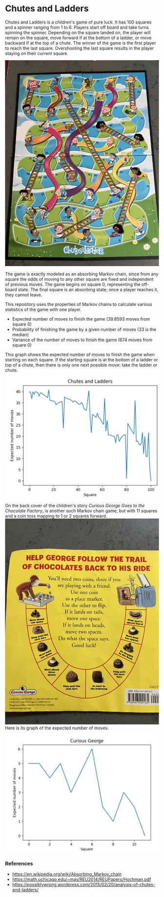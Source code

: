 
# Chutes and Ladders

Chutes and Ladders is a children's game of pure luck. It has 100 squares and a spinner ranging from 1 to 6.
Players start off board and take turns spinning the spinner.
Depending on the square landed on, the player will remain on the square, move forward if at the bottom of a ladder, or move backward if at the top of a chute.
The winner of the game is the first player to reach the last square. Overshooting the last square results in the player staying on their current square.

![chutes_and_ladders.jpg](chutes_and_ladders.jpg)

The game is exactly modeled as an absorbing Markov chain, since from any square the odds of moving to any other square are fixed and independent of previous moves.
The game begins on square 0, representing the off-board state.
The final square is an absorbing state; once a player reaches it, they cannot leave.

This repository uses the properties of Markov chains to calculate various statistics of the game with one player.
* Expected number of moves to finish the game (39.8593 moves from square 0)
* Probability of finishing the game by a given number of moves (33 is the median)
* Variance of the number of moves to finish the game (674 moves from square 0)

This graph shows the expected number of moves to finish the game when starting on each square. If the starting square is at the bottom of a ladder or top of a chute, then there is only one next possible move: take the ladder or chute.   
![chutes_and_ladders_expected_moves.png](chutes_and_ladders_expected_moves.png)

On the back cover of the children's story *Curious George Goes to the Chocolate Factory*, is another such Markov chain game, but with 11 squares and a coin toss mapping to 1 or 2 squares forward.
![curious_george.jpg](curious_george.jpg)
Here is its graph of the expected number of moves.
![curious_george_expected_moves.png](curious_george_expected_moves.png)
### References
* https://en.wikipedia.org/wiki/Absorbing_Markov_chain
* https://math.uchicago.edu/~may/REU2014/REUPapers/Hochman.pdf
* https://possiblywrong.wordpress.com/2015/02/20/analysis-of-chutes-and-ladders/
